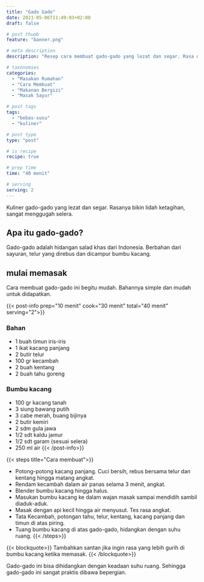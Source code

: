 ```yaml
---
title: "Gado Gado"
date: 2021-05-06T11:49:03+02:00
draft: false

# post thumb
feature: "banner.png"

# meta description
description: "Resep cara membuat gado-gado yang lezat dan segar. Rasa dari gado-gado ini membuat lidah ketagihan."

# taxonomies
categories:
  - "Masakan Rumahan"
  - "Cara Membuat"
  - "Makanan Bergizi"
  - "Masak Sayur"

# post tags
tags:
  - "bebas-susu"
  - "kuliner"

# post type
type: "post"

# is recipe
recipe: true

# prep time
time: "40 menit"

# serving
serving: 2
---
```

Kuliner gado-gado yang lezat dan segar. Rasanya bikin lidah ketagihan, sangat menggugah selera.

## Apa itu gado-gado?

Gado-gado adalah hidangan salad khas dari Indonesia. Berbahan dari sayuran, telur yang direbus dan dicampur bumbu kacang.

## mulai memasak

Cara membuat gado-gado ini begitu mudah. Bahannya simple dan mudah untuk didapatkan.

{{< post-info prep="10 menit" cook="30 menit" total="40 menit" serving="2">}}

### Bahan

-   1 buah timun iris-iris
-   1 ikat kacang panjang
-   2 butir telur
-   100 gr kecambah
-   2 buah kentang
-   2 buah tahu goreng

### Bumbu kacang

-   100 gr kacang tanah
-   3 siung bawang putih
-   3 cabe merah, buang bijinya
-   2 butir kemiri
-   2 sdm gula jawa
-   1/2 sdt kaldu jamur
-   1/2 sdt garam (sesuai selera)
-   250 ml air
{{< /post-info>}}

{{< steps title="Cara membuat">}}
-   Potong-potong kacang panjang. Cuci bersih, rebus bersama telur dan kentang hingga matang angkat.
-   Rendam kecambah dalam air panas selama 3 menit, angkat.
-   Blender bumbu kacang hingga halus.
-   Masukan bumbu kacang ke dalam wajan masak sampai mendidih sambil diaduk-aduk.
-   Masak dengan api kecil hingga air menyusut. Tes rasa angkat.
-   Tata Kecambah, potongan tahu, telur, kentang, kacang panjang dan timun di atas piring.
-   Tuang bumbu kacang di atas gado-gado, hidangkan dengan suhu ruang.
{{< /steps>}}

{{< blockquote>}}
Tambahkan santan jika ingin rasa yang lebih gurih di bumbu kacang ketika memasak.
{{< /blockquote>}}

Gado-gado ini bisa dihidangkan dengan keadaan suhu ruang. Sehingga gado-gado ini sangat praktis dibawa bepergian.

